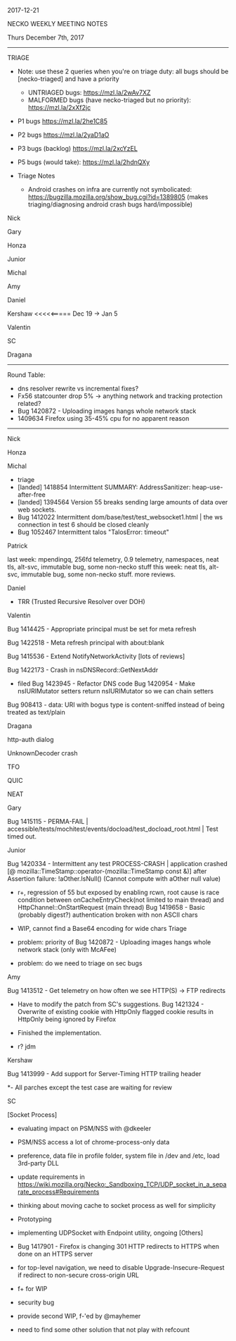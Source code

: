 2017-12-21

NECKO WEEKLY MEETING NOTES

Thurs December 7th, 2017

-----------------------------------------------
TRIAGE

- Note: use these 2 queries when you're on triage duty: all bugs should be [necko-triaged] and have a priority
  - UNTRIAGED bugs: https://mzl.la/2wAv7XZ
  - MALFORMED bugs (have necko-triaged but no priority): https://mzl.la/2xXf2jc

- P1 bugs  https://mzl.la/2he1C85
- P2 bugs  https://mzl.la/2yaD1aO
- P3 bugs  (backlog) https://mzl.la/2xcYzEL
- P5 bugs (would take): https://mzl.la/2hdnQXy

- Triage Notes
    - Android crashes on infra are currently not symbolicated: https://bugzilla.mozilla.org/show_bug.cgi?id=1389805 (makes triaging/diagnosing android crash bugs hard/impossible)

Nick

Gary

Honza

Junior

Michal

Amy

Daniel

Kershaw <<<<<===== Dec 19 -> Jan 5

Valentin

SC

Dragana

----------------------------------------------
Round Table:

* dns resolver rewrite vs incremental fixes?
* Fx56 statcounter drop 5% -> anything network and tracking protection related?
* Bug 1420872 - Uploading images hangs whole network stack
* 1409634 Firefox using 35-45% cpu for no apparent reason

----------------------------------------------

Nick

Honza

Michal

 - triage
 - [landed] 1418854 Intermittent SUMMARY: AddressSanitizer: heap-use-after-free
 - [landed] 1394564 Version 55 breaks sending large amounts of data over web sockets.
 - Bug 1412022 Intermittent dom/base/test/test_websocket1.html | the ws connection in test 6 should be closed cleanly
 - Bug 1052467 Intermittent talos "TalosError: timeout"

Patrick

  last week: mpendingq, 256fd telemetry, 0.9 telemetry, namespaces, neat tls, alt-svc, immutable bug, some non-necko stuff
  this week: neat tls, alt-svc, immutable bug, some non-necko stuff. more reviews.

Daniel

 - TRR (Trusted Recursive Resolver over DOH)

Valentin

Bug 1414425 - Appropriate principal must be set for meta refresh

Bug 1422518 - Meta refresh principal with about:blank

Bug 1415536 - Extend NotifyNetworkActivity [lots of reviews]

Bug 1422173 - Crash in nsDNSRecord::GetNextAddr

  - filed Bug 1423945 - Refactor DNS code
Bug 1420954 - Make nsIURIMutator setters return nsIURIMutator so we can chain setters

Bug 908413 - data: URI with bogus type is content-sniffed instead of being treated as text/plain

Dragana

http-auth dialog

UnknownDecoder crash

TFO

QUIC

NEAT

Gary

Bug 1415115 - PERMA-FAIL | accessible/tests/mochitest/events/docload/test_docload_root.html | Test timed out.

Junior

Bug 1420334 - Intermittent any test PROCESS-CRASH | application crashed [@ mozilla::TimeStamp::operator-(mozilla::TimeStamp const &)] after Assertion failure: !aOther.IsNull() (Cannot compute with aOther null value)

- r+, regression of 55 but exposed by enabling rcwn, root cause is race condition between onCacheEntryCheck(not limited to main thread) and HttpChannel::OnStartRequest (main thread)
Bug 1419658 - Basic (probably digest?) authentication broken with non ASCII chars

- WIP, cannot find a Base64 encoding for wide chars
Triage

- problem: priority of Bug 1420872 - Uploading images hangs whole network stack (only with McAFee)
- problem: do we need to triage on sec bugs

Amy

Bug 1413512 - Get telemetry on how often we see HTTP(S) -> FTP redirects

* Have to modify the patch from SC's suggestions.
Bug 1421324 - Overwrite of existing cookie with HttpOnly flagged cookie results in HttpOnly being ignored by Firefox

* Finished the implementation.
* r? jdm

Kershaw

Bug 1413999 - Add support for Server-Timing HTTP trailing header

*- All parches except the test case are waiting for review

SC

[Socket Process]

- evaluating impact on PSM/NSS with @dkeeler
 - PSM/NSS access a lot of chrome-process-only data
 - preference, data file in profile folder, system file in /dev and /etc, load 3rd-party DLL
- update requirements in https://wiki.mozilla.org/Necko:_Sandboxing_TCP/UDP_socket_in_a_separate_process#Requirements
 - thinking about moving cache to socket process as well for simplicity
- Prototyping
 - implementing UDPSocket with Endpoint utility, ongoing
[Others]

- Bug 1417901 - Firefox is changing 301 HTTP redirects to HTTPS when done on an HTTPS server
 - for top-level navigation, we need to disable Upgrade-Insecure-Request if redirect to non-secure cross-origin URL
 - f+ for WIP
- security bug
 - provide second WIP, f-'ed by @mayhemer
 - need to find some other solution that not play with refcount
